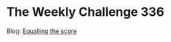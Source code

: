# The Weekly Challenge 336

Blog: [Equalling the score](https://dev.to/simongreennet/weekly-challenge-equalling-the-score-5f2n)

